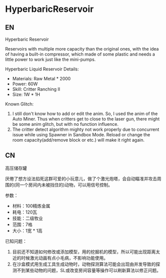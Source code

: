 # HyperbaricReservoir

## EN

Hyperbaric Reservoir

Reservoirs with multiple more capacity than the original ones, with the idea of having a built-in compressor, which made of some plastic and needs a little power to work just like the mini-pumps.

Hyperbaric Liquid Reservoir Details:
- Materials: Raw Metal * 2000
- Power: 60W
- Skill: Critter Ranching II
- Size: 1W * 1H

Known Glitch:
1. I still don't know how to add or edit the anim. So, I used the anim of the Auto Miner. Thus when critters get to close to the laser gun, there might be some anim glitch, but with no function influence.
2. The critter detect algorithm mighty not work properly due to concurrent issue while using Spawner in Sandbox Mode. Reload or change the room capacity(add/remove block or etc.) will make it right again.

## CN 

高压储存罐

厌倦了想方设法掐死这群可爱的小玩意儿，做了个激光炮塔，会自动瞄准并攻击周围的(同一个房间内未被挡住的)动物，可以用信号控制。

参数：
- 材料：100精炼金属
- 耗电：120瓦
- 技能：二级牧业
- 范围：7格
- 大小：1宽 * 1高

已知问题：
1. 目前还不知道如何修改或添加模型，用的挖掘机的模型，所以可能出现距离太近的时候激光动画有点小毛病，不影响功能使用。
2. 在沙盒模式用生成工具生成动物时，动物探测算法可能会出现由并发导致的探测不到某些动物的问题，SL或改变房间容量等操作可以刷新算法以修正问题。
